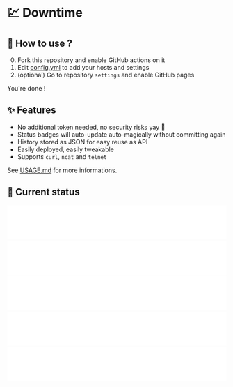 # 💹 Downtime

## 💬 How to use ?

0. Fork this repository and enable GitHub actions on it
1. Edit [config.yml](/config.yml) to add your hosts and settings
2. (optional) Go to repository `settings` and enable GitHub pages

You're done !

## ✨ Features

* No additional token needed, no security risks yay 🎉
* Status badges will auto-update auto-magically without committing again
* History stored as JSON for easy reuse as API
* Easily deployed, easily tweakable
* Supports `curl`, `ncat` and `telnet`

See [USAGE.md](/USAGE.md) for more informations.

## 🚥 Current status

<!-- <downtime-status> -->
![Google](/status/google.com-443.svg)
![Downtime repository](/status/github.com-lowlighter-downtime-443.svg)
![Google DNS](/status/8.8.8.8-53.svg)
![Unavailable website](/status/unavailable.website.com-443.svg)
![Sodexo3](/status/sodexo3.baplicada.cl-443.svg)
<!-- <downtime-status/> -->
